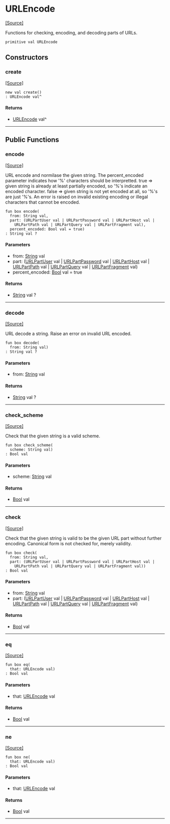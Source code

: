 # URLEncode
<span class="source-link">[[Source]](src/http/url_encode.md#L18)</span>

Functions for checking, encoding, and decoding parts of URLs.


```pony
primitive val URLEncode
```

## Constructors

### create
<span class="source-link">[[Source]](src/http/url_encode.md#L18)</span>


```pony
new val create()
: URLEncode val^
```

#### Returns

* [URLEncode](http-URLEncode.md) val^

---

## Public Functions

### encode
<span class="source-link">[[Source]](src/http/url_encode.md#L23)</span>


URL encode and normilase the given string.
The percent_encoded parameter indicates how '%' characters should be
interpretted.
true => given string is already at least partially encoded, so '%'s
  indicate an encoded character.
false => given string is not yet encoded at all, so '%'s are just '%'s.
An error is raised on invalid existing encoding or illegal characters that
cannot be encoded.


```pony
fun box encode(
  from: String val,
  part: (URLPartUser val | URLPartPassword val | URLPartHost val | 
    URLPartPath val | URLPartQuery val | URLPartFragment val),
  percent_encoded: Bool val = true)
: String val ?
```
#### Parameters

*   from: [String](builtin-String.md) val
*   part: ([URLPartUser](http-URLPartUser.md) val | [URLPartPassword](http-URLPartPassword.md) val | [URLPartHost](http-URLPartHost.md) val | 
    [URLPartPath](http-URLPartPath.md) val | [URLPartQuery](http-URLPartQuery.md) val | [URLPartFragment](http-URLPartFragment.md) val)
*   percent_encoded: [Bool](builtin-Bool.md) val = true

#### Returns

* [String](builtin-String.md) val ?

---

### decode
<span class="source-link">[[Source]](src/http/url_encode.md#L70)</span>


URL decode a string. Raise an error on invalid URL encoded.


```pony
fun box decode(
  from: String val)
: String val ?
```
#### Parameters

*   from: [String](builtin-String.md) val

#### Returns

* [String](builtin-String.md) val ?

---

### check_scheme
<span class="source-link">[[Source]](src/http/url_encode.md#L96)</span>


Check that the given string is a valid scheme.


```pony
fun box check_scheme(
  scheme: String val)
: Bool val
```
#### Parameters

*   scheme: [String](builtin-String.md) val

#### Returns

* [Bool](builtin-Bool.md) val

---

### check
<span class="source-link">[[Source]](src/http/url_encode.md#L123)</span>


Check that the given string is valid to be the given URL part without
further encoding. Canonical form is not checked for, merely validity.


```pony
fun box check(
  from: String val,
  part: (URLPartUser val | URLPartPassword val | URLPartHost val | 
    URLPartPath val | URLPartQuery val | URLPartFragment val))
: Bool val
```
#### Parameters

*   from: [String](builtin-String.md) val
*   part: ([URLPartUser](http-URLPartUser.md) val | [URLPartPassword](http-URLPartPassword.md) val | [URLPartHost](http-URLPartHost.md) val | 
    [URLPartPath](http-URLPartPath.md) val | [URLPartQuery](http-URLPartQuery.md) val | [URLPartFragment](http-URLPartFragment.md) val)

#### Returns

* [Bool](builtin-Bool.md) val

---

### eq
<span class="source-link">[[Source]](src/http/url_encode.md#L23)</span>


```pony
fun box eq(
  that: URLEncode val)
: Bool val
```
#### Parameters

*   that: [URLEncode](http-URLEncode.md) val

#### Returns

* [Bool](builtin-Bool.md) val

---

### ne
<span class="source-link">[[Source]](src/http/url_encode.md#L23)</span>


```pony
fun box ne(
  that: URLEncode val)
: Bool val
```
#### Parameters

*   that: [URLEncode](http-URLEncode.md) val

#### Returns

* [Bool](builtin-Bool.md) val

---

